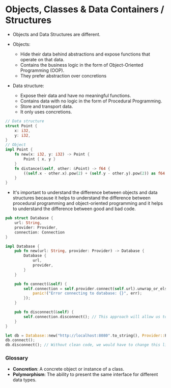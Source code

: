 # Objects, Classes & Data Containers / Structures

- Objects and Data Structures are different.

- Objects:
  - Hide their data behind abstractions and expose functions that operate on that data.
  - Contains the business logic in the form of Object-Oriented Programming (OOP).
  - They prefer abstraction over concretions
- Data structure:
  - Expose their data and have no meaningful functions.
  - Contains data with no logic in the form of Procedural Programming.
  - Store and transport data.
  - It only uses concretions.

```Rust
// Data structure
struct Point {
    x: i32,
    y: i32,
}
// Object
impl Point {
    fn new(x: i32, y: i32) -> Point {
        Point { x, y }
    }
    fn distance(&self, other: &Point) -> f64 {
        ((self.x - other.x).pow(2) + (self.y - other.y).pow(2)) as f64
    }
}
```

- It's important to understand the difference between objects and data structures because it helps to understand the difference between procedural programming and object-oriented programming and it helps to understand the difference between good and bad code.

```Rust
pub struct Database {
    url: String,
    provider: Provider,
    connection: Connection
}

impl Database {
    pub fn new(url: String, provider: Provider) -> Database {
        Database {
            url,
            provider,
        }
    }

    pub fn connect(&self) {
        self.connection = self.provider.connect(self.url).unwrap_or_else(|err| {
            panic!("Error connecting to database: {}", err);
        });
    }

    pub fn disconnect(&self) {
        self.connection.disconnect(); // This approach will allow us to update the method in the future without changing the code that uses it.
    }
}

let db = Database::new("http://localhost:8080".to_string(), Provider::Postgres);
db.connect();
db.disconnect(); // Without clean code, we would have to change this line if we change the disconnect method in every place we use it.
```

### Glossary

- **Concretion**: A concrete object or instance of a class.
- **Polymorphism**: The ability to present the same interface for different data types.
